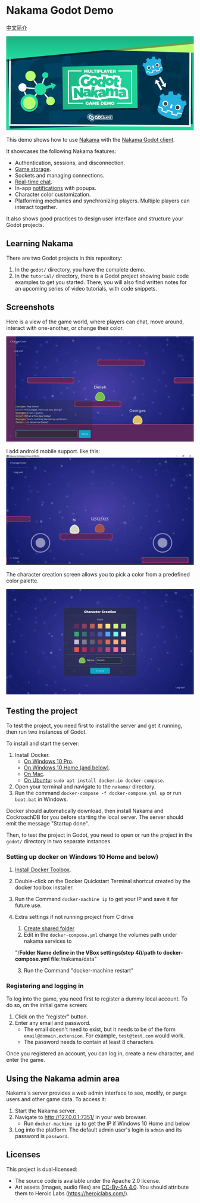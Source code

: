 # Nakama Godot Demo
[中文简介](./README.md)

![Nakama Godot demo banner image](./img/godot-nakama-banner.png)

This demo shows how to use [Nakama](https://heroiclabs.com/) with the [Nakama Godot client](https://github.com/heroiclabs/nakama-godot).

It showcases the following Nakama features:

- Authentication, sessions, and disconnection.
- [Game storage](https://heroiclabs.com/docs/storage-collections/).
- Sockets and managing connections.
- [Real-time chat](https://heroiclabs.com/docs/social-realtime-chat/).
- In-app [notifications](https://heroiclabs.com/docs/social-in-app-notifications/) with popups.
- Character color customization.
- Platforming mechanics and synchronizing players. Multiple players can interact together.

It also shows good practices to design user interface and structure your Godot projects.

## Learning Nakama

There are two Godot projects in this repository:

1. In the `godot/` directory, you have the complete demo.
2. In the `tutorial/` directory, there is a Godot project showing basic code examples to get you started. There, you will also find written notes for an upcoming series of video tutorials, with code snippets.

## Screenshots

Here is a view of the game world, where players can chat, move around, interact with one-another, or change their color.

![in-game screenshot](./img/in-game-screen.jpg)

I add android mobile support. like this:
![in-game screenshot](./img/mobile.jpg)

The character creation screen allows you to pick a color from a predefined color palette.

![Character creation screen](./img/character-creation-screen.jpg)

## Testing the project

To test the project, you need first to install the server and get it running, then run two instances of Godot.

To install and start the server:

1. Install Docker.
   - [On Windows 10 Pro](https://docs.docker.com/docker-for-windows/install/).
   - [On Windows 10 Home (and below)](https://github.com/heroiclabs/nakama-godot-demo#setting-up-docker-on-windows-10-home-and-below).
   - [On Mac](https://docs.docker.com/docker-for-mac/install/).
   - [On Ubuntu](https://docs.docker.com/engine/install/ubuntu/): `sudo apt install docker.io docker-compose`.
1. Open your terminal and navigate to the `nakama/` directory.
1. Run the command `docker-compose -f docker-compose.yml up` or run `boot.bat` in Windows.

Docker should automatically download, then install Nakama and CockroachDB for you before starting the local server. The server should emit the message "Startup done".

Then, to test the project in Godot, you need to open or run the project in the `godot/` directory in two separate instances.

### Setting up docker on Windows 10 Home and below)

1. [Install Docker Toolbox](https://github.com/docker/toolbox/releases).
2. Double-click on the Docker Quickstart Terminal shortcut created by the docker toolbox installer.
3. Run the Command `docker-machine ip` to get your IP and save it for future use.
4. Extra settings if not running project from C drive

   1. [Create shared folder](https://docs.docker.com/toolbox/toolbox_install_windows/#optional-add-shared-directories)
   2. Edit in the `docker-compose.yml` change the volumes path under nakama services to

   "/**Folder Name define in the VBox settings(step 4i)**/**path to docker-compose.yml file**:/nakama/data"

   3. Run the Command "docker-machine restart"

### Registering and logging in

To log into the game, you need first to register a dummy local account. To do so, on the initial game screen:

1. Click on the "register" button.
2. Enter any email and password.
   - The email doesn't need to exist, but it needs to be of the form `email@domain.extension`. For example, `test@test.com` would work.
   - The password needs to contain at least 8 characters.

Once you registered an account, you can log in, create a new character, and enter the game.

## Using the Nakama admin area

Nakama's server provides a web admin interface to see, modify, or purge users and other game data. To access it:

1. Start the Nakama server.
1. Navigate to http://127.0.0.1:7351/ in your web browser.
   - Run `docker-machine ip` to get the IP if Windows 10 Home and below
1. Log into the platform. The default admin user's login is `admin` and its password is `password`.

## Licenses

This project is dual-licensed:

- The source code is available under the Apache 2.0 license.
- Art assets (images, audio files) are [CC-By-SA 4.0](https://creativecommons.org/licenses/by-sa/4.0/). You should attribute them to Heroic Labs (https://heroiclabs.com/).
